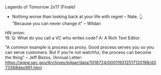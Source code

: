 Legends of Tomorrow 2x17 (Finale)
- Nothing worse than looking back at your life with regret – Nate. 
👆 "Because you can never change it" – Wildan

HN onion:   
19.  Q: What do you call a VC who writes code? A: A Rich Text Editor.


"A common example is process as proxy. Good process serves you so you can serve customers. But if you’re not watchful, the process can become the thing" – Jeff Bezos, (Annual Letter: https://www.sec.gov/Archives/edgar/data/1018724/000119312517120198/d373368dex991.htm)
